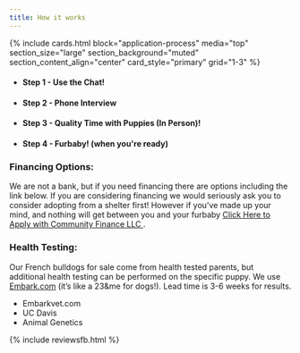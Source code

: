 ```yaml
---
title: How it works
---
```


{% include cards.html 
  block="application-process" 
  media="top" 
  section_size="large"
  section_background="muted"
  section_content_align="center"
  card_style="primary"
  grid="1-3"
%}
- #### Step 1 - Use the Chat!
- #### Step 2 - Phone Interview
- #### Step 3 - Quality Time with Puppies (In Person)!
- #### Step 4 - Furbaby! (when you're ready)

### Financing Options:
We are not a bank, but if you need financing there are options including the link below.
If you are considering financing we would seriously ask you to consider adopting from a shelter first!
However if you've made up your mind, and nothing will get between you and your furbaby [Click Here to Apply with Community Finance LLC ](https://communityfinancellc.com/apply/?source=ethicalfrenchie5216) . 

### Health Testing: 
Our French bulldogs for sale come from health tested parents, but additional health testing can be performed on the specific puppy. We use [Embark.com](https://embarkvet.com/) (it’s like a 23&me for dogs!).  Lead time is 3-6 weeks for results.

-	Embarkvet.com
-	UC Davis
-	Animal Genetics

{% include reviewsfb.html %} 

